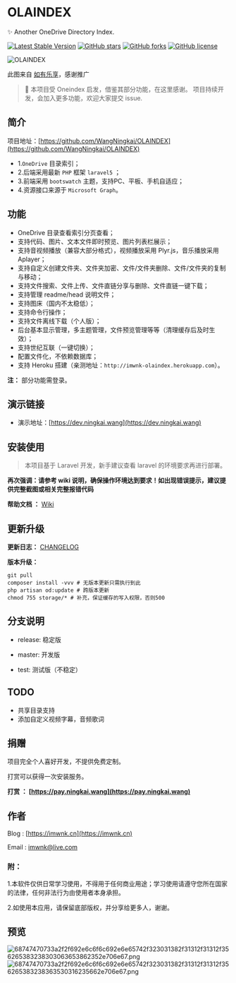 # OLAINDEX

✨ Another OneDrive Directory Index.

[![Latest Stable Version](https://poser.pugx.org/wangningkai/olaindex/v/stable)](https://packagist.org/packages/wangningkai/olaindex)
[![GitHub stars](https://img.shields.io/github/stars/WangNingkai/OLAINDEX.svg?style=flat-square)](https://github.com/WangNingkai/OLAINDEX/stargazers)
[![GitHub forks](https://img.shields.io/github/forks/WangNingkai/OLAINDEX.svg?style=flat-square)](https://github.com/WangNingkai/OLAINDEX/network)
[![GitHub license](https://img.shields.io/github/license/WangNingkai/OLAINDEX.svg?style=flat-square)](https://github.com/WangNingkai/OLAINDEX/blob/master/LICENSE)

![OLAINDEX](https://i.loli.net/2018/10/11/5bbf40831f294.jpg)

此图来自 [如有乐享](https://51.ruyo.net/)，感谢推广

> 👋 本项目受 Oneindex 启发，借鉴其部分功能，在这里感谢。 项目持续开发，会加入更多功能，欢迎大家提交 issue.

## 简介

项目地址：[https://github.com/WangNingkai/OLAINDEX](https://github.com/WangNingkai/OLAINDEX)

- 1.`OneDrive` 目录索引；
- 2.后端采用最新 `PHP` 框架 `laravel5` ；
- 3.前端采用 `bootswatch` 主题，支持PC、平板、手机自适应；
- 4.资源接口来源于 `Microsoft Graph`。

## 功能

- OneDrive 目录查看索引分页查看；
- 支持代码、图片、文本文件即时预览、图片列表栏展示；
- 支持音视频播放（兼容大部分格式），视频播放采用 Plyr.js，音乐播放采用 Aplayer；
- 支持自定义创建文件夹、文件夹加密、文件/文件夹删除、文件/文件夹的复制与移动；
- 支持文件搜索、文件上传、文件直链分享与删除、文件直链一键下载；
- 支持管理 readme/head 说明文件；
- 支持图床（国内不太稳低）；
- 支持命令行操作；
- 支持文件离线下载（个人版）；
- 后台基本显示管理，多主题管理，文件预览管理等等（清理缓存后及时生效）；
- 支持世纪互联（一键切换）；
- 配置文件化，不依赖数据库；
- 支持 Heroku 搭建（亲测地址：`http://imwnk-olaindex.herokuapp.com`）。

**注：** 部分功能需登录。

## 演示链接

- 演示地址：[https://dev.ningkai.wang](https://dev.ningkai.wang)

## 安装使用

> 本项目基于 Laravel 开发，新手建议查看 laravel 的环境要求再进行部署。

**再次强调：请参考 wiki 说明，确保操作环境达到要求！如出现错误提示，建议提供完整截图或相关完整报错代码**

**帮助文档 ：** [Wiki](https://github.com/WangNingkai/OLAINDEX/wiki)

## 更新升级

**更新日志：** [CHANGELOG](https://github.com/WangNingkai/OLAINDEX/blob/master/CHANGELOG.md)

**版本升级：**

```
git pull 
composer install -vvv # 无版本更新只需执行到此
php artisan od:update # 跨版本更新
chmod 755 storage/* # 补充，保证缓存的写入权限，否则500
```

## 分支说明

- release: 稳定版

- master: 开发版

- test: 测试版（不稳定）

## TODO

- 共享目录支持
- 添加自定义视频字幕，音频歌词

## 捐赠

项目完全个人喜好开发，不提供免费定制。

打赏可以获得一次安装服务。

**打赏 ： [https://pay.ningkai.wang](https://pay.ningkai.wang)**

## 作者

Blog : [https://imwnk.cn](https://imwnk.cn)

Email : [imwnk@live.com](mailto:imwnk@live.com)

### 附：

1.本软件仅供日常学习使用，不得用于任何商业用途；学习使用请遵守您所在国家的法律，任何非法行为由使用者本身承担。

2.如使用本应用，请保留底部版权，并分享给更多人，谢谢。


## 预览

![68747470733a2f2f692e6c6f6c692e6e65742f323031382f31312f31312f356265383238303063653862352e706e67.png](https://img02.sogoucdn.com/app/a/100520146/cd2311797c818d8f37bd5a7474080be4)
![68747470733a2f2f692e6c6f6c692e6e65742f323031382f31312f31312f356265383238363530316235662e706e67.png](https://img03.sogoucdn.com/app/a/100520146/f5ba120d0c44e7d57c8ff076da20cb9f)
